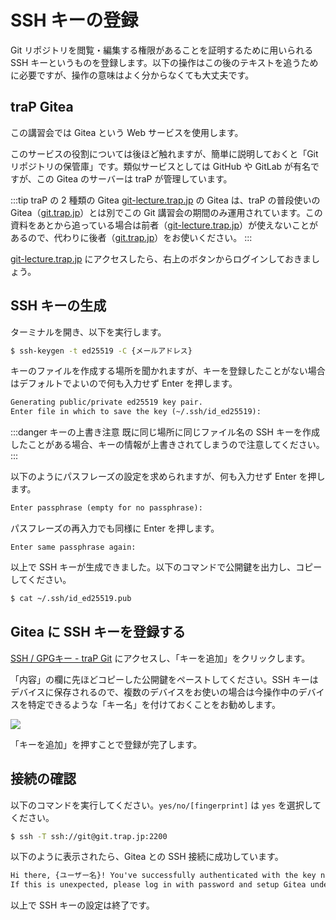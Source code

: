# SSH キーの登録

Git リポジトリを閲覧・編集する権限があることを証明するために用いられる SSH キーというものを登録します。以下の操作はこの後のテキストを追うために必要ですが、操作の意味はよく分からなくても大丈夫です。

## traP Gitea

この講習会では Gitea という Web サービスを使用します。

このサービスの役割については後ほど触れますが、簡単に説明しておくと「Git リポジトリの保管庫」です。類似サービスとしては GitHub や GitLab が有名ですが、この Gitea のサーバーは traP が管理しています。

:::tip traP の 2 種類の Gitea
[git-lecture.trap.jp](https://git-lecture.trap.jp/) の Gitea は、traP の普段使いの Gitea（[git.trap.jp](https://git.trap.jp/)）とは別でこの Git 講習会の期間のみ運用されています。この資料をあとから追っている場合は前者（[git-lecture.trap.jp](https://git-lecture.trap.jp/)）が使えないことがあるので、代わりに後者（[git.trap.jp](https://git.trap.jp/)）をお使いください。
:::

[git-lecture.trap.jp](https://git-lecture.trap.jp/) にアクセスしたら、右上のボタンからログインしておきましょう。

## SSH キーの生成

ターミナルを開き、以下を実行します。

```sh
$ ssh-keygen -t ed25519 -C {メールアドレス}
```

キーのファイルを作成する場所を聞かれますが、キーを登録したことがない場合はデフォルトでよいので何も入力せず Enter を押します。

```txt
Generating public/private ed25519 key pair.
Enter file in which to save the key (~/.ssh/id_ed25519):
```

:::danger キーの上書き注意
既に同じ場所に同じファイル名の SSH キーを作成したことがある場合、キーの情報が上書きされてしまうので注意してください。
:::

以下のようにパスフレーズの設定を求められますが、何も入力せず Enter を押します。

```txt
Enter passphrase (empty for no passphrase):
```

パスフレーズの再入力でも同様に Enter を押します。

```
Enter same passphrase again:
```

以上で SSH キーが生成できました。以下のコマンドで公開鍵を出力し、コピーしてください。

```sh
$ cat ~/.ssh/id_ed25519.pub
```

## Gitea に SSH キーを登録する

[SSH / GPGキー - traP Git](https://git-lecture.trap.jp/user/settings/keys) にアクセスし、「キーを追加」をクリックします。

「内容」の欄に先ほどコピーした公開鍵をペーストしてください。SSH キーはデバイスに保存されるので、複数のデバイスをお使いの場合は今操作中のデバイスを特定できるような「キー名」を付けておくことをお勧めします。

![](https://md.trap.jp/uploads/upload_b6b7cca28a313b327d6026693a3662b5.png)

「キーを追加」を押すことで登録が完了します。

## 接続の確認

以下のコマンドを実行してください。`yes/no/[fingerprint]` は `yes` を選択してください。

```sh
$ ssh -T ssh://git@git.trap.jp:2200
```

以下のように表示されたら、Gitea との SSH 接続に成功しています。

```txt
Hi there, {ユーザー名}! You've successfully authenticated with the key named {キー名}, but Gitea does not provide shell access.
If this is unexpected, please log in with password and setup Gitea under another user.
```

以上で SSH キーの設定は終了です。